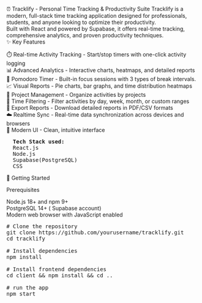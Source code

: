 ⏰ Tracklify - Personal Time Tracking & Productivity Suite
Tracklify is a modern, full-stack time tracking application designed for professionals, students, and anyone looking to optimize their productivity.
</br>Built with React and powered by Supabase, it offers real-time tracking, comprehensive analytics, and proven productivity techniques.
</br>
✨ Key Features </br>

⏱️ Real-time Activity Tracking - Start/stop timers with one-click activity logging </br>
📊 Advanced Analytics - Interactive charts, heatmaps, and detailed reports </br>
🍅 Pomodoro Timer - Built-in focus sessions with 3 types of break intervals. </br>
📈 Visual Reports - Pie charts, bar graphs, and time distribution heatmaps </br>
📁 Project Management - Organize activities by projects </br>
📅 Time Filtering - Filter activities by day, week, month, or custom ranges </br>
📄 Export Reports - Download detailed reports in PDF/CSV formats </br>
☁️ Realtime Sync - Real-time data synchronization across devices and browsers </br>
🎨 Modern UI - Clean, intuitive interface </br>
<pre>
  <b>Tech Stack used:</b>
  React.js
  Node.js
  Supabase(PostgreSQL)
  CSS
</pre>


🚀 Getting Started</br>

Prerequisites
</br>

Node.js 18+ and npm 9+ </br>
PostgreSQL 14+ ( Supabase account)</br>
Modern web browser with JavaScript enabled </br>
<pre>
# Clone the repository 
git clone https://github.com/yourusername/tracklify.git
cd tracklify

# Install dependencies
npm install

# Install frontend dependencies
cd client && npm install && cd ..

# run the app
npm start
</pre>

 
